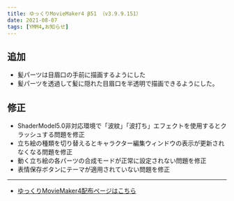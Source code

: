 ```yaml
---
title: ゆっくりMovieMaker4 β51 （v3.9.9.151）
date: 2021-08-07
tags: [YMM4,お知らせ]
---
```

## 追加
- 髪パーツは目眉口の手前に描画するようにした
- 髪パーツを透過して髪に隠れた目眉口を半透明で描画できるようにした。
## 修正
- ShaderModel5.0非対応環境で「波紋」「波打ち」エフェクトを使用するとクラッシュする問題を修正
- 立ち絵の種類を切り替えるとキャラクター編集ウィンドウの表示が更新されなくなる問題を修正
- 動く立ち絵の各パーツの合成モードが正常に設定されない問題を修正
- 表情保存ボタンにテーマが適用されていない問題を修正
---

- [ゆっくりMovieMaker4配布ページはこちら](../index.md)